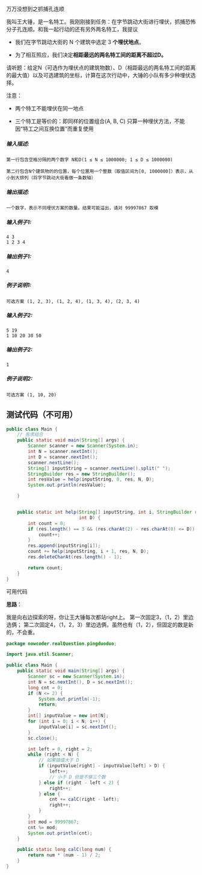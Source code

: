 万万没想到之抓捕孔连顺



我叫王大锤，是一名特工。我刚刚接到任务：在字节跳动大街进行埋伏，抓捕恐怖分子孔连顺。和我一起行动的还有另外两名特工，我提议

-  我们在字节跳动大街的 N 个建筑中选定 3 **个埋伏地点**。

-  为了相互照应，我们决定**相距最远的两名特工间的距离不超过D。**



请听题：给定N（可选作为埋伏点的建筑物数）、D（相距最远的两名特工间的距离的最大值）以及可选建筑的坐标，计算在这次行动中，大锤的小队有多少种埋伏选择。

注意：

- 两个特工不能埋伏在同一地点

- 三个特工是等价的：即同样的位置组合(A, B, C) 只算一种埋伏方法，不能因“特工之间互换位置”而重复使用

##### **输入描述:**

```
第一行包含空格分隔的两个数字 N和D(1 ≤ N ≤ 1000000; 1 ≤ D ≤ 1000000)

第二行包含N个建筑物的的位置，每个位置用一个整数（取值区间为[0, 1000000]）表示，从小到大排列（将字节跳动大街看做一条数轴）
```

##### **输出描述:**

```
一个数字，表示不同埋伏方案的数量。结果可能溢出，请对 99997867 取模
```

##### **输入例子1:**

```
4 3
1 2 3 4
```

##### **输出例子1:**

```
4
```

##### **例子说明1:**

```
可选方案 (1, 2, 3), (1, 2, 4), (1, 3, 4), (2, 3, 4)
```

##### **输入例子2:**

```
5 19
1 10 20 30 50
```

##### **输出例子2:**

```
1
```

##### **例子说明2:**

```
可选方案 (1, 10, 20)
```



## 测试代码（不可用）

```java
public class Main {
    // 先求组合
    public static void main(String[] args) {
        Scanner scanner = new Scanner(System.in);
        int N = scanner.nextInt();
        int D = scanner.nextInt();
        scanner.nextLine();
        String[] inputString = scanner.nextLine().split(" ");
        StringBuilder res = new StringBuilder();
        int resValue = help(inputString, 0, res, N, D);
        System.out.println(resValue);

    }


    public static int help(String[] inputString, int i, StringBuilder res, int N,
                           int D) {
        int count = 0;
        if (res.length() == 3 && (res.charAt(2) - res.charAt(0) <= D)) {
            count++;
        }
        res.append(inputString[i]);
        count += help(inputString, i + 1, res, N, D);
        res.deleteCharAt(res.length() - 1);

        return count;
    }
}

```



可用代码

**思路**：

我是向右边探索的呀，你让王大锤每次都站right上。
第一次固定3，（1，2）里边选俩；
第二次固定4，（1，2，3）里边选俩，虽然也有（1，2），但固定的数是新的，不会重。

```java
package nowcoder.realQuestion.pingduoduo;

import java.util.Scanner;

public class Main {
    public static void main(String[] args) {
        Scanner sc = new Scanner(System.in);
        int N = sc.nextInt(), D = sc.nextInt();
        long cnt = 0;
        if (N <= 2) {
            System.out.println(-1);
            return;
        }
        int[] inputValue = new int[N];
        for (int i = 0; i < N; i++) {
            inputValue[i] = sc.nextInt();
        }
        sc.close();

        int left = 0, right = 2;
        while (right < N) {
            // 如果插值大于 D
            if (inputValue[right] - inputValue[left] > D) {
                left++;
                // 小于 D 但是不够三个数
            } else if (right - left < 2) {
                right++;
            } else {
                cnt += calC(right - left);
                right++;
            }
        }
        int mod = 99997867;
        cnt %= mod;
        System.out.println(cnt);
    }

    public static long calC(long num) {
        return num * (num - 1) / 2;
    }
}
```

